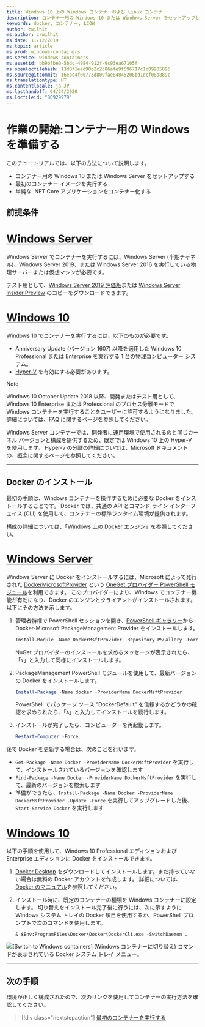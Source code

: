 ```yaml
---
title: Windows 10 上の Windows コンテナーおよび Linux コンテナー
description: コンテナー用の Windows 10 または Windows Server をセットアップしたら、最初のコンテナー イメージの実行に進みます。
keywords: docker, コンテナー, LCOW
author: cwilhit
ms.author: crwilhit
ms.date: 11/12/2019
ms.topic: article
ms.prod: windows-containers
ms.service: windows-containers
ms.assetid: bb9bfbe0-5bdc-4984-912f-9c93ea67105f
ms.openlocfilehash: 13d8f1ead90b2c2c86afe9f596717c1c09905895
ms.sourcegitcommit: 16ebc4f00773d809fae84845208bd1dcf08a889c
ms.translationtype: HT
ms.contentlocale: ja-JP
ms.lasthandoff: 04/24/2020
ms.locfileid: "80929979"
---
```

# <a name="get-started-prep-windows-for-containers"></a>作業の開始:コンテナー用の Windows を準備する

このチュートリアルでは、以下の方法について説明します。

- コンテナー用の Windows 10 または Windows Server をセットアップする
- 最初のコンテナー イメージを実行する
- 単純な .NET Core アプリケーションをコンテナー化する

## <a name="prerequisites"></a>前提条件

<!-- start tab view -->
# <a name="windows-server"></a>[Windows Server](#tab/Windows-Server)

Windows Server でコンテナーを実行するには、Windows Server (半期チャネル)、Windows Server 2019、または Windows Server 2016 を実行している物理サーバーまたは仮想マシンが必要です。

テスト用として、[Windows Server 2019 評価版](https://www.microsoft.com/evalcenter/evaluate-windows-server-2019 )または [Windows Server Insider Preview](https://insider.windows.com/for-business-getting-started-server/) のコピーをダウンロードできます。

# <a name="windows-10"></a>[Windows 10](#tab/Windows-10-Client)

Windows 10 でコンテナーを実行するには、以下のものが必要です。

- Anniversary Update (バージョン 1607) 以降を適用した Windows 10 Professional または Enterprise を実行する 1 台の物理コンピューター システム。
- [Hyper-V](https://docs.microsoft.com/virtualization/hyper-v-on-windows/reference/hyper-v-requirements) を有効にする必要があります。

> [!NOTE]
>  Windows 10 October Update 2018 以降、開発またはテスト用として、Windows 10 Enterprise または Professional のプロセス分離モードで Windows コンテナーを実行することをユーザーに許可するようになりました。 詳細については、[FAQ](../about/faq.md) に関するページを参照してください。 
> 
> Windows Server コンテナーでは、開発者に運用環境で使用されるのと同じカーネル バージョンと構成を提供するため、既定では Windows 10 上の Hyper-V を使用します。 Hyper-v の分離の詳細については、Microsoft ドキュメントの、[概念](../manage-containers/hyperv-container.md)に関するページを参照してください。

---
<!-- stop tab view -->

## <a name="install-docker"></a>Docker のインストール

最初の手順は、Windows コンテナーを操作するために必要な Docker をインストールすることです。 Docker では、共通の API とコマンド ライン インターフェイス (CLI) を使用して、コンテナーの標準ランタイム環境が提供されます。

構成の詳細については、「[Windows 上の Docker エンジン](../manage-docker/configure-docker-daemon.md)」を参照してください。

<!-- start tab view -->
# <a name="windows-server"></a>[Windows Server](#tab/Windows-Server)

Windows Server に Docker をインストールするには、Microsoft によって発行された [DockerMicrosoftProvider](https://github.com/OneGet/MicrosoftDockerProvider) という [OneGet プロバイダー PowerShell モジュール](https://github.com/oneget/oneget)を利用できます。 このプロバイダーにより、Windows でコンテナー機能が有効になり、Docker のエンジンとクライアントがインストールされます。 以下にその方法を示します。

1. 管理者特権で PowerShell セッションを開き、[PowerShell ギャラリー](https://www.powershellgallery.com/packages/DockerMsftProvider)から Docker-Microsoft PackageManagement Provider をインストールします。

   ```powershell
   Install-Module -Name DockerMsftProvider -Repository PSGallery -Force
   ```

   NuGet プロバイダーのインストールを求めるメッセージが表示されたら、「`Y`」と入力して同様にインストールします。

2. PackageManagement PowerShell モジュールを使用して、最新バージョンの Docker をインストールします。

   ```powershell
   Install-Package -Name docker -ProviderName DockerMsftProvider
   ```

   PowerShell でパッケージ ソース "DockerDefault" を信頼するかどうかの確認を求められたら、「`A`」と入力してインストールを続行します。
3. インストールが完了したら、コンピューターを再起動します。

   ```powershell
   Restart-Computer -Force
   ```

後で Docker を更新する場合は、次のことを行います。

- `Get-Package -Name Docker -ProviderName DockerMsftProvider` を実行して、インストールされているバージョンを確認します
- `Find-Package -Name Docker -ProviderName DockerMsftProvider` を実行して、最新のバージョンを検索します
- 準備ができたら、`Install-Package -Name Docker -ProviderName DockerMsftProvider -Update -Force` を実行してアップグレードした後、`Start-Service Docker` を実行します

# <a name="windows-10"></a>[Windows 10](#tab/Windows-10-Client)

以下の手順を使用して、Windows 10 Professional エディションおよび Enterprise エディションに Docker をインストールできます。 

1. [Docker Desktop](https://store.docker.com/editions/community/docker-ce-desktop-windows) をダウンロードしてインストールします。まだ持っていない場合は無料の Docker アカウントを作成します。 詳細については、[Docker のマニュアル](https://docs.docker.com/docker-for-windows/install)を参照してください。

2. インストール時に、既定のコンテナーの種類を Windows コンテナーに設定します。 切り替えをインストール完了後に行うには、次に示すように Windows システム トレイの Docker 項目を使用するか、PowerShell プロンプトで次のコマンドを使用します。

   ```console
   & $Env:ProgramFiles\Docker\Docker\DockerCli.exe -SwitchDaemon .
   ```

![[Switch to Windows containers] (Windows コンテナーに切り替え) コマンドが表示されている Docker システム トレイ メニュー。](./media/docker-for-win-switch.png)

---
<!-- stop tab view -->

## <a name="next-steps"></a>次の手順

環境が正しく構成されたので、次のリンクを使用してコンテナーの実行方法を確認してください。

> [!div class="nextstepaction"]
> [最初のコンテナーを実行する](./run-your-first-container.md)
